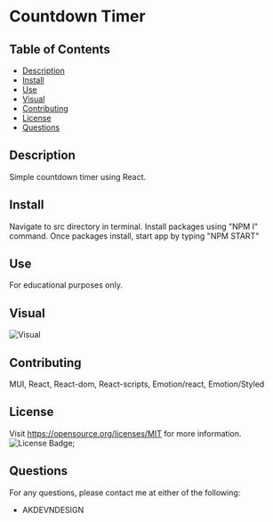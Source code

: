 # Countdown Timer
## Table of Contents
- [Description](#description)
- [Install](#install)
- [Use](#use)
- [Visual](#visual)
- [Contributing](#contributing)
- [License](#license)
- [Questions](#questions)

## Description
Simple countdown timer using React.
## Install
Navigate to src directory in terminal. Install packages using "NPM I" command. Once packages install, start app by typing "NPM START"
## Use
For educational purposes only.
## Visual
![Visual]()
## Contributing
MUI, React, React-dom, React-scripts, Emotion/react, Emotion/Styled
## License
Visit https://opensource.org/licenses/MIT for more information.
![License Badge](https://img.shields.io/badge/license-MIT-orange);
## Questions
For any questions, please contact me at either of the following:
* AKDEVNDESIGN
